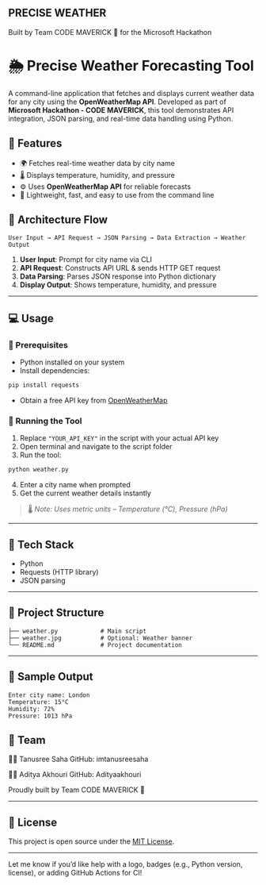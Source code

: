 ## PRECISE WEATHER
Built by Team CODE MAVERICK 🚀 for the Microsoft Hackathon

# 🌦️ Precise Weather Forecasting Tool

A command-line application that fetches and displays current weather data for any city using the **OpenWeatherMap API**. Developed as part of **Microsoft Hackathon - CODE MAVERICK**, this tool demonstrates API integration, JSON parsing, and real-time data handling using Python.

## 🔧 Features

- 🌍 Fetches real-time weather data by city name  
- 🌡️ Displays temperature, humidity, and pressure  
- ⚙️ Uses **OpenWeatherMap API** for reliable forecasts  
- 🧰 Lightweight, fast, and easy to use from the command line  

## 🧭 Architecture Flow

```
User Input → API Request → JSON Parsing → Data Extraction → Weather Output
```

1. **User Input**: Prompt for city name via CLI  
2. **API Request**: Constructs API URL & sends HTTP GET request  
3. **Data Parsing**: Parses JSON response into Python dictionary  
4. **Display Output**: Shows temperature, humidity, and pressure  

---

## 💻 Usage

### 🔧 Prerequisites

- Python installed on your system  
- Install dependencies:  
```bash
pip install requests
```

- Obtain a free API key from [OpenWeatherMap](https://openweathermap.org/api)

### 🚀 Running the Tool

1. Replace `"YOUR_API_KEY"` in the script with your actual API key  
2. Open terminal and navigate to the script folder  
3. Run the tool:  
```bash
python weather.py
```
4. Enter a city name when prompted  
5. Get the current weather details instantly  

> 🌡️ *Note: Uses metric units – Temperature (°C), Pressure (hPa)*

---

## 🧰 Tech Stack

- Python  
- Requests (HTTP library)  
- JSON parsing  

---

## 📁 Project Structure

```
├── weather.py            # Main script
├── weather.jpg           # Optional: Weather banner
└── README.md             # Project documentation
```

---

## 📸 Sample Output

```
Enter city name: London
Temperature: 15°C
Humidity: 72%
Pressure: 1013 hPa
```
## 👥 Team
👩‍💻 Tanusree Saha
GitHub: imtanusreesaha

👨‍💻 Aditya Akhouri
GitHub: Adityaakhouri

Proudly built by Team CODE MAVERICK 🚀

---

## 📜 License

This project is open source under the [MIT License](LICENSE).

---

Let me know if you’d like help with a logo, badges (e.g., Python version, license), or adding GitHub Actions for CI!

